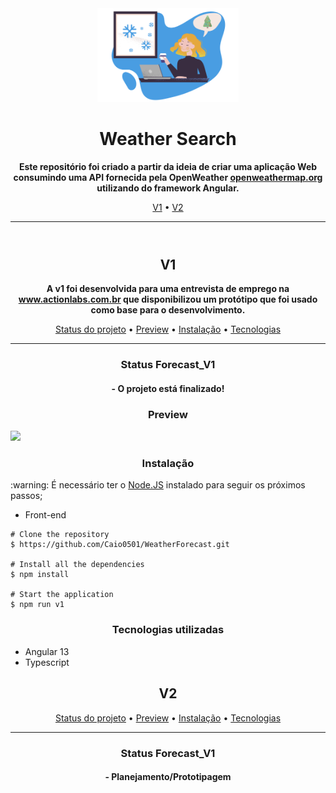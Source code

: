 <header>
  <div align="center" ><img src="./img/logo.png" alt="logo" style=" width="150" height="150"/></div>
  <h1 align="center"> Weather Search</h1>
  <p align="center"> 
    <strong>
      Este repositório foi criado a partir da ideia de criar uma aplicação Web consumindo uma API fornecida pela OpenWeather
      <a href="https://openweathermap.org">openweathermap.org</a> utilizando do framework Angular.
    </strong> 
  </p>
  <p align="center"> 
    <a href="#forecast_v1">V1</a> •
    <a href="#forecast_v2">V2</a> 
  </p>
  <hr/>
</header>
<section>
  <h2 id="forecast_v1" align="center">V1</h2>
	 <p align="center"> 
		<strong>
			A v1 foi desenvolvida para uma entrevista de emprego na <a href="https://www.actionlabs.com.br/">www.actionlabs.com.br</a>  
			que disponibilizou um protótipo que foi usado como base para o desenvolvimento.
			</strong> 
  	</p>
  <p align="center"> 
    <a href="#status_v1">Status do projeto</a> •
    <a href="#preview">Preview</a> •
    <a href="#instalacao">Instalação</a> •
    <a href="#tecnologias">Tecnologias</a>
  </p>
  <hr/>
  <div id="status_v1">
    <h3 align="center">Status Forecast_V1</h3>
    <h4 align="center">
      - O projeto está finalizado!
    </h4>
  </div>
  <div id="preview_v1">
    <h3 align="center">Preview</h3>
    <img src="./img/Preview.gif">
  </div>
  <div id="instalacao_v1">
    <h3 align="center">Instalação</h3>
    <p> :warning: É necessário ter o <a href="https://nodejs.org/en/" target="_blank">Node.JS</a> instalado para seguir os próximos passos; </p>
  <ul><li>Front-end</li></ul>

    # Clone the repository
    $ https://github.com/Caio0501/WeatherForecast.git

    # Install all the dependencies
    $ npm install

    # Start the application
    $ npm run v1

  <div id="tecnologias_v1">
    <h3 align="center">Tecnologias utilizadas</h3>
    <ul>
      <li>Angular 13</li>
      <li>Typescript</li>
    </ul>
  </div>
</section>
<section>
  <h2 id="forecast_v2"align="center">V2</h2>
  <p align="center"> 
    <a href="#status_v2">Status do projeto</a> •
    <a href="#preview_v2">Preview</a> •
    <a href="#instalacao_v2">Instalação</a> •
    <a href="#tecnologias_v2">Tecnologias</a>
  </p>
  <hr/>
   <div id="status_v2">
    <h3 align="center">Status Forecast_V1</h3>
    <h4 align="center">
      - Planejamento/Prototipagem
    </h4>
  </div>
</section>

